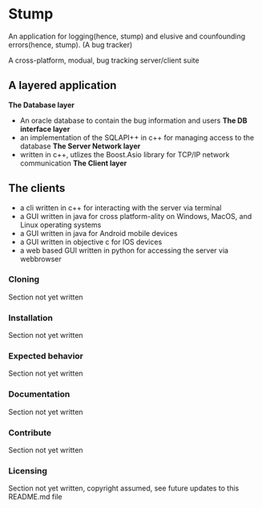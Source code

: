 # Stump
An application for logging(hence, stump) and elusive and counfounding errors(hence, stump).
(A bug tracker)

A cross-platform, modual, bug tracking server/client suite

## A layered application
**The Database layer**
 * An oracle database to contain the bug information and users
**The DB interface layer**
 * an implementation of the SQLAPI++ in c++ for managing access to the database
**The Server Network layer**
 * written in c++, utlizes the Boost.Asio library for TCP/IP network communication
 **The Client layer**

## The clients
* a cli written in c++ for interacting with the server via terminal
* a GUI written in java for cross platform-ality on Windows, MacOS, and Linux operating systems
* a GUI written in java for Android mobile devices
* a GUI written in objective c for IOS devices
* a web based GUI written in python for accessing the server via webbrowser


### Cloning
Section not yet written
### Installation
Section not yet written
### Expected behavior
Section not yet written
### Documentation
Section not yet written
### Contribute
Section not yet written
### Licensing
Section not yet written, copyright assumed, see future updates to this README.md file

    
